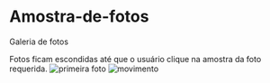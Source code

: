 # Amostra-de-fotos
Galeria de fotos

Fotos ficam escondidas até que o usuário clique na amostra da foto requerida.
![primeira foto](https://github.com/cwk81/Amostra-de-fotos/assets/173070217/d349d5ac-8bd4-4c4b-a362-e44d9211840e)
![movimento](https://github.com/cwk81/Amostra-de-fotos/assets/173070217/2fc609ca-a6e6-475a-bb53-f63de6156ca8)
